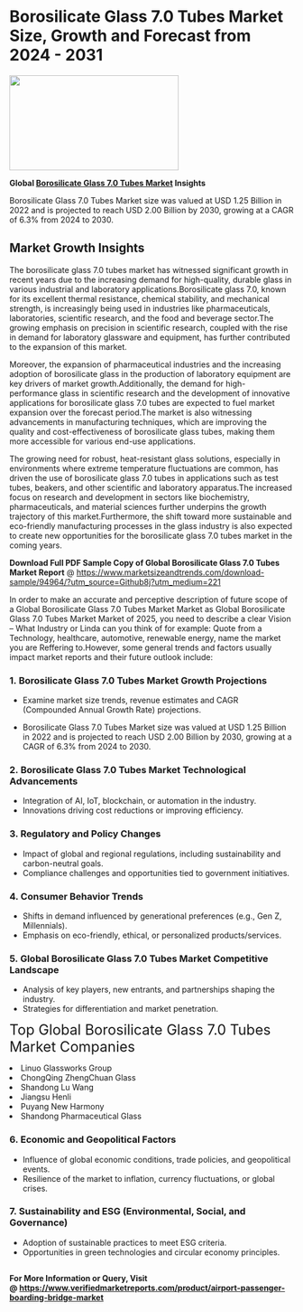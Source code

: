 <H1>Borosilicate Glass 7.0 Tubes Market Size, Growth and Forecast from 2024 - 2031</H1><img class="aligncenter size-medium wp-image-584254" src="https://thirdeyenews.in/wp-content/uploads/2024/09/Global-Market-Research-300x168.jpeg" alt="" width="300" height="168" /><p><strong>Global&nbsp;<a href="https://www.marketsizeandtrends.com/download-sample/94964/?utm_source=Github8j?utm_medium=221">Borosilicate Glass 7.0 Tubes Market</a> Insights</strong></p><p>Borosilicate Glass 7.0 Tubes Market size was valued at USD 1.25 Billion in 2022 and is projected to reach USD 2.00 Billion by 2030, growing at a CAGR of 6.3% from 2024 to 2030.</p><p><h2>Market Growth Insights</h2> <p>The borosilicate glass 7.0 tubes market has witnessed significant growth in recent years due to the increasing demand for high-quality, durable glass in various industrial and laboratory applications.Borosilicate glass 7.0, known for its excellent thermal resistance, chemical stability, and mechanical strength, is increasingly being used in industries like pharmaceuticals, laboratories, scientific research, and the food and beverage sector.The growing emphasis on precision in scientific research, coupled with the rise in demand for laboratory glassware and equipment, has further contributed to the expansion of this market.</p> <p>Moreover, the expansion of pharmaceutical industries and the increasing adoption of borosilicate glass in the production of laboratory equipment are key drivers of market growth.Additionally, the demand for high-performance glass in scientific research and the development of innovative applications for borosilicate glass 7.0 tubes are expected to fuel market expansion over the forecast period.The market is also witnessing advancements in manufacturing techniques, which are improving the quality and cost-effectiveness of borosilicate glass tubes, making them more accessible for various end-use applications.</p> <p>The growing need for robust, heat-resistant glass solutions, especially in environments where extreme temperature fluctuations are common, has driven the use of borosilicate glass 7.0 tubes in applications such as test tubes, beakers, and other scientific and laboratory apparatus.The increased focus on research and development in sectors like biochemistry, pharmaceuticals, and material sciences further underpins the growth trajectory of this market.Furthermore, the shift toward more sustainable and eco-friendly manufacturing processes in the glass industry is also expected to create new opportunities for the borosilicate glass 7.0 tubes market in the coming years.</p> <p><span class=""><strong>Download Full PDF Sample Copy of Global Borosilicate Glass 7.0 Tubes Market Report</strong> @ <a href="https://www.marketsizeandtrends.com/download-sample/94964/?utm_source=Github8j?utm_medium=221" target="_blank">https://www.marketsizeandtrends.com/download-sample/94964/?utm_source=Github8j?utm_medium=221</a></span></p><p>In order to make an accurate and perceptive description of future scope of a Global&nbsp;Borosilicate Glass 7.0 Tubes Market Market as Global&nbsp;Borosilicate Glass 7.0 Tubes Market Market of 2025, you need to describe a clear Vision &ndash; What Industry or Linda can you think of for example: Quote from a Technology, healthcare, automotive, renewable energy, name the market you are Reffering to.However, some general trends and factors usually impact market reports and their future outlook include:</p><h3>1.&nbsp;<strong>Borosilicate Glass 7.0 Tubes Market Growth Projections</strong></h3><ul><li>Examine market size trends, revenue estimates and CAGR (Compounded Annual Growth Rate) projections.</li><li><p>Borosilicate Glass 7.0 Tubes Market size was valued at USD 1.25 Billion in 2022 and is projected to reach USD 2.00 Billion by 2030, growing at a CAGR of 6.3% from 2024 to 2030.</p></li></ul><h3>2.&nbsp;<strong>Borosilicate Glass 7.0 Tubes Market Technological Advancements</strong></h3><ul><li>Integration of AI, IoT, blockchain, or automation in the industry.</li><li>Innovations driving cost reductions or improving efficiency.</li></ul><h3>3.&nbsp;<strong>Regulatory and Policy Changes</strong></h3><ul><li>Impact of global and regional regulations, including sustainability and carbon-neutral goals.</li><li>Compliance challenges and opportunities tied to government initiatives.</li></ul><h3>4.&nbsp;<strong>Consumer Behavior Trends</strong></h3><ul><li>Shifts in demand influenced by generational preferences (e.g., Gen Z, Millennials).</li><li>Emphasis on eco-friendly, ethical, or personalized products/services.</li></ul><h3>5.&nbsp;<strong>Global Borosilicate Glass 7.0 Tubes Market Competitive Landscape</strong></h3><ul><li>Analysis of key players, new entrants, and partnerships shaping the industry.</li><li>Strategies for differentiation and market penetration.</li></ul><p data-pm-slice="1 1 []"><span style="color: inherit; font-family: inherit; font-size: 25px;">Top Global Borosilicate Glass 7.0 Tubes Market Companies</span></p><div class="" data-test-id=""><p><li>Linuo Glassworks Group</li><li> ChongQing ZhengChuan Glass</li><li> Shandong Lu Wang</li><li> Jiangsu Henli</li><li> Puyang New Harmony</li><li> Shandong Pharmaceutical Glass</li></p></div><h3>6.&nbsp;<strong>Economic and Geopolitical Factors</strong></h3><ul><li>Influence of global economic conditions, trade policies, and geopolitical events.</li><li>Resilience of the market to inflation, currency fluctuations, or global crises.</li></ul><h3>7.&nbsp;<strong>Sustainability and ESG (Environmental, Social, and Governance)</strong></h3><ul><li>Adoption of sustainable practices to meet ESG criteria.</li><li>Opportunities in green technologies and circular economy principles.</li></ul><h2><strong style="font-size: 14px;">For More Information or Query, Visit @&nbsp;</strong><a style="background-color: #ffffff; font-size: 14px;" href="https://www.marketsizeandtrends.com/report/borosilicate-glass-7-0-tubes-market/" target="_blank">https://www.verifiedmarketreports.com/product/airport-passenger-boarding-bridge-market</a></h2>